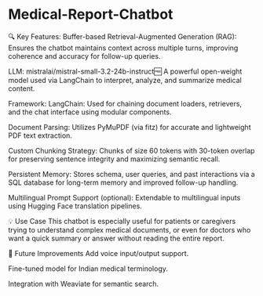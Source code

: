 # Medical-Report-Chatbot
🔍 Key Features:
Buffer-based Retrieval-Augmented Generation (RAG): Ensures the chatbot maintains context across multiple turns, improving coherence and accuracy for follow-up queries.

LLM: mistralai/mistral-small-3.2-24b-instruct:free: A powerful open-weight model used via LangChain to interpret, analyze, and summarize medical content.

Framework: LangChain: Used for chaining document loaders, retrievers, and the chat interface using modular components.

Document Parsing: Utilizes PyMuPDF (via fitz) for accurate and lightweight PDF text extraction.

Custom Chunking Strategy: Chunks of size 60 tokens with 30-token overlap for preserving sentence integrity and maximizing semantic recall.

Persistent Memory: Stores schema, user queries, and past interactions via a SQL database for long-term memory and improved follow-up handling.

Multilingual Prompt Support (optional): Extendable to multilingual inputs using Hugging Face translation pipelines.

💡 Use Case
This chatbot is especially useful for patients or caregivers trying to understand complex medical documents, or even for doctors who want a quick summary or answer without reading the entire report.

🚀 Future Improvements
Add voice input/output support.

Fine-tuned model for Indian medical terminology.

Integration with Weaviate for semantic search.
